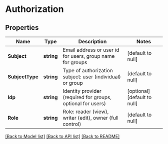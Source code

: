 # Authorization

## Properties
Name | Type | Description | Notes
------------ | ------------- | ------------- | -------------
**Subject** | **string** | Email address or user id for users, group name for groups | [default to null]
**SubjectType** | **string** | Type of authorization subject: user (individual) or group | [default to null]
**Idp** | **string** | Identity provider (required for groups, optional for users) | [optional] [default to null]
**Role** | **string** | Role: reader (view), writer (edit), owner (full control) | [default to null]

[[Back to Model list]](../README.md#documentation-for-models) [[Back to API list]](../README.md#documentation-for-api-endpoints) [[Back to README]](../README.md)


